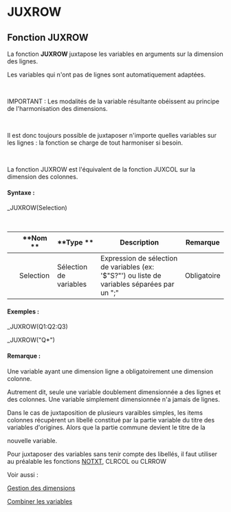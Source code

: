 # JUXROW

## Fonction JUXROW

La fonction **JUXROW** juxtapose les variables en arguments sur la dimension des lignes.&nbsp;

Les variables qui n'ont pas de lignes sont automatiquement adaptées.&nbsp;

&nbsp;

IMPORTANT : Les modalités de la variable résultante obéissent au principe de l'harmonisation des dimensions.

&nbsp;

Il est donc toujours possible de juxtaposer n'importe quelles variables sur les lignes : la fonction se charge de tout harmoniser si besoin.

&nbsp;

La fonction JUXROW est l'équivalent de la fonction JUXCOL sur la dimension des colonnes.

#### Syntaxe :&nbsp;

\_JUXROW(Selection)

&nbsp;

| &nbsp; | **Nom ** | **Type ** | **Description** | **Remarque** |
| --- | --- | --- | --- | --- |
| &nbsp; | Selection | Sélection de variables | Expression de sélection de variables (ex: '$"S?"') ou liste de variables séparées par un ";" | Obligatoire |


#### Exemples :

\_JUXROW(Q1:Q2:Q3)

\_JUXROW("Q\*")

#### Remarque :

Une variable ayant une dimension ligne a obligatoirement une dimension colonne.

Autrement dit, seule une variable doublement dimensionnée a des lignes et des colonnes. Une variable simplement dimensionnée n'a jamais de lignes.&nbsp;

Dans le cas de juxtaposition de plusieurs varaibles simples, les items colonnes récupèrent un libellé constitué par la partie variable du titre des variables d'origines. Alors que la partie commune devient le titre de la&nbsp;

nouvelle variable.

Pour juxtaposer des variables sans tenir compte des libellés, il faut utiliser au préalable les fonctions [NOTXT](<NOTXT1.md>), CLRCOL ou CLRROW

Voir aussi :&nbsp;

[Gestion des dimensions](<Gererlesdimensionsdesvariables1.md>)

[Combiner les variables](<Combinerlesvariables1.md>)
